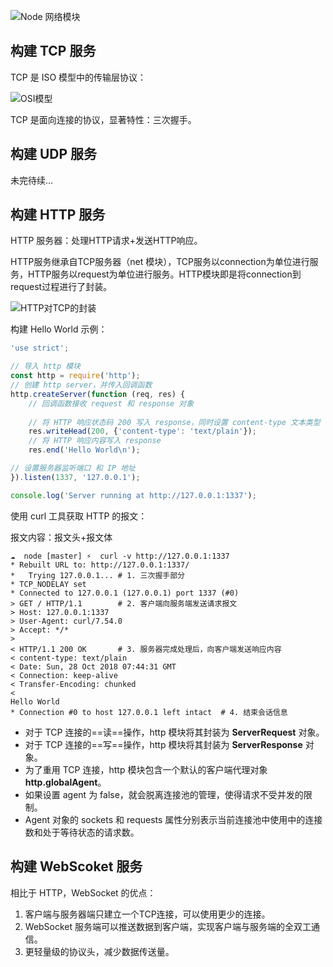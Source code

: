 ![Node 网络模块](http://upload-images.jianshu.io/upload_images/2648731-80e5304bf921d4df.jpg?imageMogr2/auto-orient/strip%7CimageView2/2/w/1240)

## 构建 TCP 服务

TCP 是 ISO 模型中的传输层协议：

![OSI模型](http://upload-images.jianshu.io/upload_images/2648731-ac0b4af73485c674.jpg?imageMogr2/auto-orient/strip%7CimageView2/2/w/1240)



TCP 是面向连接的协议，显著特性：三次握手。



## 构建 UDP 服务

未完待续...



## 构建 HTTP 服务

HTTP 服务器：处理HTTP请求+发送HTTP响应。

HTTP服务继承自TCP服务器（net 模块），TCP服务以connection为单位进行服务，HTTP服务以request为单位进行服务。HTTP模块即是将connection到request过程进行了封装。

![HTTP对TCP的封装](http://upload-images.jianshu.io/upload_images/2648731-05df5085b8f1a2b3.jpg?imageMogr2/auto-orient/strip%7CimageView2/2/w/1240)



构建 Hello World 示例：

```javascript
'use strict';

// 导入 http 模块
const http = require('http');
// 创建 http server，并传入回调函数
http.createServer(function (req, res) {
    // 回调函数接收 request 和 response 对象
  
    // 将 HTTP 响应状态码 200 写入 response，同时设置 content-type 文本类型
    res.writeHead(200, {'content-type': 'text/plain'});
    // 将 HTTP 响应内容写入 response
    res.end('Hello World\n');

// 设置服务器监听端口 和 IP 地址
}).listen(1337, '127.0.0.1');

console.log('Server running at http://127.0.0.1:1337');
```



使用 curl 工具获取 HTTP 的报文：

报文内容：报文头+报文体

```shell
☁  node [master] ⚡  curl -v http://127.0.0.1:1337
* Rebuilt URL to: http://127.0.0.1:1337/
*   Trying 127.0.0.1... # 1. 三次握手部分
* TCP_NODELAY set
* Connected to 127.0.0.1 (127.0.0.1) port 1337 (#0)
> GET / HTTP/1.1        # 2. 客户端向服务端发送请求报文
> Host: 127.0.0.1:1337
> User-Agent: curl/7.54.0
> Accept: */*
>
< HTTP/1.1 200 OK       # 3. 服务器完成处理后，向客户端发送响应内容
< content-type: text/plain
< Date: Sun, 28 Oct 2018 07:44:31 GMT
< Connection: keep-alive
< Transfer-Encoding: chunked
<
Hello World
* Connection #0 to host 127.0.0.1 left intact  # 4. 结束会话信息
```

* 对于 TCP 连接的==读==操作，http 模块将其封装为 **ServerRequest** 对象。
* 对于 TCP 连接的==写==操作，http 模块将其封装为 **ServerResponse** 对象。
* 为了重用 TCP 连接，http 模块包含一个默认的客户端代理对象 **http.globalAgent**。
* 如果设置 agent 为 false，就会脱离连接池的管理，使得请求不受并发的限制。
* Agent 对象的 sockets 和 requests 属性分别表示当前连接池中使用中的连接数和处于等待状态的请求数。



## 构建 WebScoket 服务

相比于 HTTP，WebSocket 的优点：

1. 客户端与服务器端只建立一个TCP连接，可以使用更少的连接。
2. WebSocket 服务端可以推送数据到客户端，实现客户端与服务端的全双工通信。
3. 更轻量级的协议头，减少数据传送量。



























